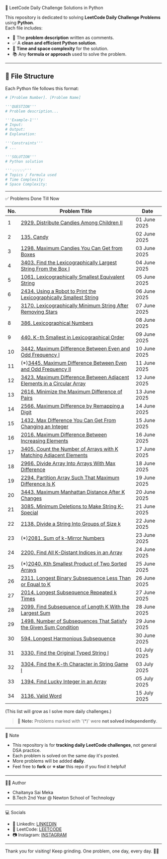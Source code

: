 🐍 LeetCode Daily Challenge Solutions in Python

This repository is dedicated to solving **LeetCode Daily Challenge Problems** using **Python**.  
Each file includes:

- 📌 The **problem description** written as comments.
- ✅ A **clean and efficient Python solution**.
- 🧠 **Time and space complexity** for the solution.
- 📚 Any **formula or approach** used to solve the problem.

---

## 📂 File Structure

Each Python file follows this format:

```python
# [Problem Number]. [Problem Name]

'''QUESTION'''
# Problem description...

'''Example-1'''
# Input:
# Output:
# Explanation:

'''Constraints'''
# ...

'''SOLUTION'''
# Python solution

'''💡💡💡💡💡'''
# Topics / Formula used
# Time Complexity:
# Space Complexity:
```

---

✅ Problems Done Till Now

| No. | Problem Title                                      | Date        |
|-----|----------------------------------------------------|-------------|
| 1   | [2929. Distribute Candies Among Children II](https://leetcode.com/problems/distribute-candies-among-children-ii/)| 01 June 2025 |
| 2   | [135. Candy](https://leetcode.com/problems/candy/)| 02 June 2025 |
| 3   | [1298. Maximum Candies You Can Get from Boxes](https://leetcode.com/problems/maximum-candies-you-can-get-from-boxes/)| 03 June 2025 |
| 4   | [3403. Find the Lexicographically Largest String From the Box I](https://leetcode.com/problems/find-the-lexicographically-largest-string-from-the-box-i/)| 04 June 2025 |
| 5   | [1061. Lexicographically Smallest Equivalent String](https://leetcode.com/problems/lexicographically-smallest-equivalent-string/)| 05 June 2025 |
| 6   | [2434. Using a Robot to Print the Lexicographically Smallest String](https://leetcode.com/problems/using-a-robot-to-print-the-lexicographically-smallest-string/)| 06 June 2025 |
| 7   | [3170. Lexicographically Minimum String After Removing Stars](https://leetcode.com/problems/lexicographically-minimum-string-after-removing-stars/)| 07 June 2025 |
| 8   | [386. Lexicographical Numbers](https://leetcode.com/problems/lexicographical-numbers/)| 08 June 2025 |
| 9   | [440. K-th Smallest in Lexicographical Order](https://leetcode.com/problems/k-th-smallest-in-lexicographical-order/)| 09 June 2025 |
| 10  | [3442. Maximum Difference Between Even and Odd Frequency I](https://leetcode.com/problems/maximum-difference-between-even-and-odd-frequency-i/)| 10 June 2025 |
| 11  | (*)[3445. Maximum Difference Between Even and Odd Frequency II](https://leetcode.com/problems/maximum-difference-between-even-and-odd-frequency-ii/)| 11 June 2025 |
| 12  | [3423. Maximum Difference Between Adjacent Elements in a Circular Array](https://leetcode.com/problems/maximum-difference-between-adjacent-elements-in-a-circular-array/)| 12 June 2025 |
| 13  | [2616. Minimize the Maximum Difference of Pairs](https://leetcode.com/problems/minimize-the-maximum-difference-of-pairs/)| 13 June 2025 |
| 14  | [2566. Maximum Difference by Remapping a Digit](https://leetcode.com/problems/maximum-difference-by-remapping-a-digit/)| 14 June 2025 |
| 15  | [1432. Max Difference You Can Get From Changing an Integer](https://leetcode.com/problems/max-difference-you-can-get-from-changing-an-integer/)| 15 June 2025 |
| 16  | [2016. Maximum Difference Between Increasing Elements](https://leetcode.com/problems/maximum-difference-between-increasing-elements/)| 16 June 2025 |
| 17  | [3405. Count the Number of Arrays with K Matching Adjacent Elements](https://leetcode.com/problems/count-the-number-of-arrays-with-k-matching-adjacent-elements/)| 17 June 2025 |
| 18  | [2966. Divide Array Into Arrays With Max Difference](https://leetcode.com/problems/divide-array-into-arrays-with-max-difference/)| 18 June 2025 |
| 19  | [2294. Partition Array Such That Maximum Difference Is K](https://leetcode.com/problems/partition-array-such-that-maximum-difference-is-k/)| 19 June 2025 |
| 20  | [3443. Maximum Manhattan Distance After K Changes](https://leetcode.com/problems/maximum-manhattan-distance-after-k-changes/)| 20 June 2025 |
| 21  | [3085. Minimum Deletions to Make String K-Special](https://leetcode.com/problems/minimum-deletions-to-make-string-k-special/)| 21 June 2025 |
| 22  | [2138. Divide a String Into Groups of Size k](https://leetcode.com/problems/divide-a-string-into-groups-of-size-k/)| 22 June 2025 |
| 23  | (*)[2081. Sum of k-Mirror Numbers](https://leetcode.com/problems/sum-of-k-mirror-numbers/)| 23 June 2025 |
| 24  | [2200. Find All K-Distant Indices in an Array](https://leetcode.com/problems/find-all-k-distant-indices-in-an-array/)| 24 June 2025 |
| 25  | (*)[2040. Kth Smallest Product of Two Sorted Arrays](https://leetcode.com/problems/kth-smallest-product-of-two-sorted-arrays/)| 25 June 2025 |
| 26  | [2311. Longest Binary Subsequence Less Than or Equal to K](https://leetcode.com/problems/longest-binary-subsequence-less-than-or-equal-to-k/)| 26 June 2025 |
| 27  | [2014. Longest Subsequence Repeated k Times](https://leetcode.com/problems/longest-subsequence-repeated-k-times/)| 27 June 2025 |
| 28  | [2099. Find Subsequence of Length K With the Largest Sum](https://leetcode.com/problems/find-subsequence-of-length-k-with-the-largest-sum/)| 28 June 2025 |
| 29  | [1498. Number of Subsequences That Satisfy the Given Sum Condition](https://leetcode.com/problems/number-of-subsequences-that-satisfy-the-given-sum-condition/)| 29 June 2025 |
| 30  | [594. Longest Harmonious Subsequence](https://leetcode.com/problems/longest-harmonious-subsequence/)| 30 June 2025 |
| 31  | [3330. Find the Original Typed String I](https://leetcode.com/problems/find-the-original-typed-string-i/)| 01 July 2025 |
| 32  | [3304. Find the K-th Character in String Game I](https://leetcode.com/problems/find-the-k-th-character-in-string-game-i/)| 03 July 2025 |
| 33  | [1394. Find Lucky Integer in an Array](https://leetcode.com/problems/find-lucky-integer-in-an-array/)| 05 July 2025 |
| 34  | [3136. Valid Word](https://leetcode.com/problems/valid-word/)| 15 July 2025 |

(This list will grow as I solve more daily challenges.)

> 🔸 **Note:** Problems marked with '(*)' were **not solved independently**.  
---

📌 Note

- This repository is for **tracking daily LeetCode challenges**, not general DSA practice.
- Each problem is solved on the same day it's posted.
- More problems will be added **daily**.
- Feel free to **fork** or **⭐ star** this repo if you find it helpful!

---

👨‍💻 Author

- Chaitanya Sai Meka
- B.Tech 2nd Year @ Newton School of Technology

---

💻 Socials

- 🔗 LinkedIn: [LINKEDIN](https://www.linkedin.com/in/chaitanya-sai-meka/)  
- 🧩 LeetCode: [LEETCODE](https://leetcode.com/u/chaitanyasai_meka/)  
- 📷 Instagram: [INSTAGRAM](https://www.instagram.com/chaitanyasai_meka/)


---

Thank you for visiting!
Keep grinding. One problem, one day, every day. 🚀🐍

